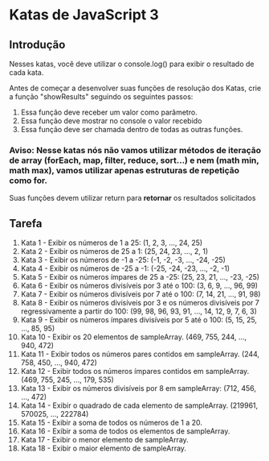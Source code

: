 # Katas de JavaScript 3

## Introdução

Nesses katas, você deve utilizar o console.log() para exibir o resultado de cada kata.

Antes de começar a desenvolver suas funções de resolução dos Katas, crie a função "showResults" seguindo os seguintes passos:

1. Essa função deve receber um valor como parâmetro.
2. Essa função deve mostrar no console o valor recebido
3. Essa função deve ser chamada dentro de todas as outras funções.

### Aviso: Nesse katas nós não vamos utilizar métodos de iteração de array (forEach, map, filter, reduce, sort...) e nem (math min, math max), vamos utilizar apenas estruturas de repetição como for.

Suas funções devem utilizar return para **retornar** os resultados solicitados

## Tarefa

1. Kata 1 - Exibir os números de 1 a 25: (1, 2, 3, …, 24, 25)
2. Kata 2 - Exibir os números de 25 a 1: (25, 24, 23, …, 2, 1)
3. Kata 3 - Exibir os números de -1 a -25: (-1, -2, -3, …, -24, -25)
4. Kata 4 - Exibir os números de -25 a -1: (-25, -24, -23, …, -2, -1)
5. Kata 5 - Exibir os números ímpares de 25 a -25: (25, 23, 21, …, -23, -25)
6. Kata 6 - Exibir os números divisíveis por 3 até o 100: (3, 6, 9, …, 96, 99)
7. Kata 7 - Exibir os números divisíveis por 7 até o 100: (7, 14, 21, …, 91, 98)
8. Kata 8 - Exibir os números divisíveis por 3 e os números divisíveis por 7 regressivamente a partir do 100: (99, 98, 96, 93, 91, …, 14, 12, 9, 7, 6, 3)
9. Kata 9 - Exibir os números ímpares divisíveis por 5 até o 100: (5, 15, 25, …, 85, 95)
10. Kata 10 - Exibir os 20 elementos de sampleArray. (469, 755, 244, …, 940, 472)
11. Kata 11 - Exibir todos os números pares contidos em sampleArray. (244, 758, 450, …, 940, 472)
12. Kata 12 - Exibir todos os números ímpares contidos em sampleArray. (469, 755, 245, …, 179, 535)
13. Kata 13 - Exibir os números divisíveis por 8 em sampleArray: (712, 456, …, 472)
14. Kata 14 - Exibir o quadrado de cada elemento de sampleArray. (219961, 570025, …, 222784)
15. Kata 15 - Exibir a soma de todos os números de 1 a 20.
16. Kata 16 - Exibir a soma de todos os elementos de sampleArray.
17. Kata 17 - Exibir o menor elemento de sampleArray.
18. Kata 18 - Exibir o maior elemento de sampleArray.
